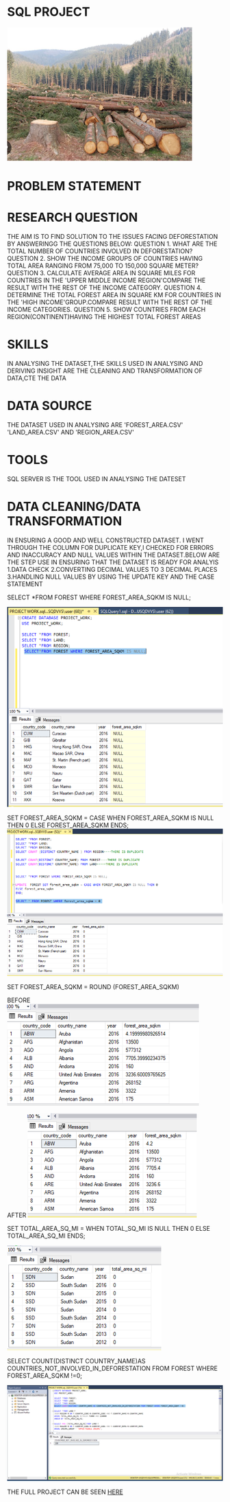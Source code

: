 # SQL PROJECT

![](https://github.com/akpanmary46/SQL1/blob/main/IMAGE%20OF%20DEFORESTATION.png)

# PROBLEM STATEMENT


# RESEARCH QUESTION
THE AIM IS TO FIND SOLUTION TO THE ISSUES FACING DEFORESTATION BY ANSWERINGG THE QUESTIONS BELOW:
QUESTION 1. WHAT ARE THE TOTAL NUMBER OF COUNTRIES INVOLVED IN DEFORESTATION?
QUESTION 2. SHOW THE INCOME GROUPS OF COUNTRIES HAVING TOTAL AREA RANGING FROM 75,000 TO 150,000 SQUARE METER?
QUESTION 3. CALCULATE AVERAGE AREA IN SQUARE MILES FOR COUNTRIES IN THE 'UPPER MIDDLE INCOME REGION'COMPARE THE RESULT WITH THE REST OF THE INCOME CATEGORY.
QUESTION 4. DETERMINE THE TOTAL FOREST AREA IN SQUARE KM FOR COUNTRIES IN THE 'HIGH INCOME'GROUP.COMPARE RESULT WITH THE REST OF THE  INCOME  CATEGORIES.
QUESTION 5. SHOW COUNTRIES FROM EACH REGION(CONTINENT)HAVING THE HIGHEST TOTAL FOREST AREAS

# SKILLS
IN ANALYSING THE DATASET,THE SKILLS USED IN ANALYSING AND DERIVING INSIGHT ARE THE CLEANING AND TRANSFORMATION OF DATA,CTE THE DATA 

# DATA SOURCE
THE DATASET USED IN ANALYSING ARE 'FOREST_AREA.CSV' 'LAND_AREA.CSV' AND 'REGION_AREA.CSV'

# TOOLS
SQL SERVER IS THE TOOL USED IN ANALYSING THE DATESET

# DATA CLEANING/DATA TRANSFORMATION
IN ENSURING A GOOD AND WELL CONSTRUCTED DATASET. I WENT THROUGH THE COLUMN FOR DUPLICATE KEY,I CHECKED FOR ERRORS AND INACCURACY AND NULL VALUES WITHIN THE DATASET.BELOW ARE THE STEP USE IN ENSURING THAT THE DATASET IS READY FOR ANALYIS 
1.DATA CHECK
2.CONVERTING DECIMAL VALUES TO 3 DECIMAL PLACES 
3.HANDLING NULL VALUES BY USING THE UPDATE KEY AND THE CASE STATEMENT

SELECT *FROM FOREST WHERE FOREST_AREA_SQKM IS NULL;

![](https://github.com/akpanmary46/SQL1/blob/main/DATA%20CLEANING%201.png)

SET FOREST_AREA_SQKM = CASE WHEN FOREST_AREA_SQKM IS NULL THEN 0
 ELSE FOREST_AREA_SQKM
 ENDS;
![](https://github.com/akpanmary46/SQL1/blob/main/CLEANING%202.png)

SET FOREST_AREA_SQKM = ROUND (FOREST_AREA_SQKM)


BEFORE
![](https://github.com/akpanmary46/SQL1/blob/main/DIRTY%20DATA%20DECIMAL.png)

AFTER
![](https://github.com/akpanmary46/SQL1/blob/main/CLEAN%20DECIMAL.png)

SET TOTAL_AREA_SQ_MI = WHEN TOTAL_SQ_MI IS NULL THEN 0
 ELSE TOTAL_AREA_SQ_MI
 ENDS;
 
 ![](https://github.com/akpanmary46/SQL1/blob/main/CLEAN%20LAND%20WHEN%20IS%200.png)
















































SELECT COUNT(DISTINCT COUNTRY_NAME)AS COUNTRIES_NOT_INVOLVED_IN_DEFORESTATION FROM FOREST WHERE FOREST_AREA_SQKM !=0; 
  
  ![](https://github.com/akpanmary46/SQL1/blob/main/SQL%20PROJECT%201.png)










THE FULL PROJECT CAN BE SEEN [HERE](https://github.com/akpanmary46/SQL1/blob/main/PROJECT%20WORK.sql)
